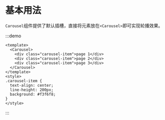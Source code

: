 # 基本用法


`Carousel`组件提供了默认插槽，直接将元素放在`<Carousel>`即可实现轮播效果。

:::demo


```vue
<template>
  <Carousel>
    <div class="carousel-item">page 1</div>
    <div class="carousel-item">page 2</div>
    <div class="carousel-item">page 3</div>
  </Carousel>
</template>
<style>
.carousel-item {
  text-align: center;
  line-height: 200px;
  background: #f3f6f8;
}
</style>
```

:::
